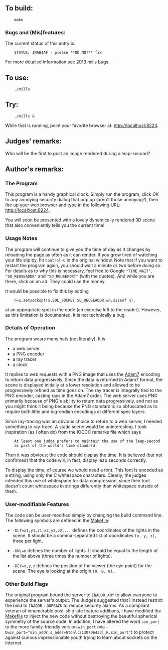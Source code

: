 ## To build:

``` <!---sh-->
    make
```


### Bugs and (Mis)features:

The current status of this entry is:

```
    STATUS: INABIAF - please **DO NOT** fix
```

For more detailed information see [2013 mills bugs](../../bugs.html#2013_mills).


## To use:

``` <!---sh-->
    ./mills
```


## Try:

``` <!---sh-->
    ./mills &
```

While that is running, point your favorite browser at:
[http://localhost:8224](http://localhost:8224).


## Judges' remarks:

Who will be the first to post an image rendered during a leap-second?


## Author's remarks:

### The Program

This program is a handy graphical clock.  Simply run the program, click *OK* to
any annoying security dialog that pop up (aren't those annoying?), then fire
up your web browser and type in the following URL: <http://localhost:8224>.

You will soon be presented with a lovely dynamically rendered 3D scene that
also conveniently tells you the current time!

### Usage Notes

The program will continue to give you the time of day as it changes by
reloading the page as often as it can render.  If you grow tired of watching
your life slip by, hit `Control-C` in the original window.  Note that if you
want to restart the program again, you should wait a minute or two before
doing so.  For details as to why this is necessary, feel free to Google
`"TIME_WAIT"`, `"SO_REUSEADDR"` and `"SO_REUSEPORT"` (with the quotes).  And
while you are there, click on an ad.  They could use the money.

It would be possible to fix this by adding

``` <!---c-->
    n=1,setsockopt(s,SOL_SOCKET,SO_REUSEADDR,&n,sizeof n),
```

at an appropriate spot in the code (an exercise left to the reader).  However,
as this limitation is documented, it is not technically a bug.


### Details of Operation

The program wears many hats (not literally).  It is

- a web server
- a PNG encoder
- a ray tracer
- a clock

It replies to web requests with a PNG image that uses the
[Adam7](http://en.wikipedia.org/wiki/Adam7_algorithm) encoding to return data
progressively.  Since the data is returned in Adam7 format, the scene is
displayed initially at a lower resolution and allowed to be progressively
refined as time goes on.  The ray tracer is integrally tied to the PNG encoder,
casting rays in the Adam7 order.  The web server uses PNG primarily because of
PNG's ability to return data progressively, and not as you might think it being
because the PNG standard is so obfuscated as to require both little and
big-endian encodings at different spec layers.

Since ray-tracing was an obvious choice to return to a web server, I needed
something to ray-trace.  A static scene would be uninteresting.  I took
inspiration (as I often do) from the IOCCC remarks file which says

```
    At least one judge prefers to maintain the use of the leap-second
    as part of the world's time standard.
```

Then it was obvious; the code should display the time.  It is believed (but
not confirmed) that the code will, in fact, display leap seconds correctly.

To display the time, of course we would need a font.  This font is encoded
as a string, using only the C whitespace characters.  Clearly, the judges
intended this use of whitespace for data compression, since their tool
doesn't count whitespace in strings differently than whitespace outside of
them.


### User-modifiable Features

The code can be user-modified simply by changing the build command line.
The following symbols are defined in the [Makefile](%%REPO_URL%%/2013/millsMakefile):

* `-DLT=x1,y1,z1,x2,y2,z2,...` defines the coordinates of the lights in the
scene. It should be a comma-separated list of coordinates `(x, y, z)`, three per
light.

* `-DNL=n` defines the number of lights. It should be equal to the length of the
list above (three times the number of lights).

* `-DEY=x,y,z` defines the position of the viewer (the eye point) for the scene.
The eye is looking at the origin `(0, 0, 0)`.


### Other Build Flags

The original program bound the server to `INADDR_ANY` to allow everyone to
experience the server's output.  The Judges suggested that I instead restrict
the bind to `INADDR_LOOPBACK` to reduce security alarms.  As a compliant veteran
of innumerable post-ship late feature additions, I have modified the
[Makefile](%%REPO_URL%%/2013/millsMakefile) to inject the new code without destroying the beautiful
spherical symmetry of the source code.  In addition, I have altered the word
`sin_port` to the more family-friendly version `win_port` (via
`-Dwin_port="sin_addr.s_addr=htonl(2130706433),R.sin_port"`) to protect against
curious impressionable youth trying to learn about sockets on the Internet.


<!--

    Copyright © 1984-2024 by Landon Curt Noll. All Rights Reserved.

    You are free to share and adapt this file under the terms of this license:

	Creative Commons Attribution-ShareAlike 4.0 International (CC BY-SA 4.0)

    For more information, see:

	https://creativecommons.org/licenses/by-sa/4.0/

-->

